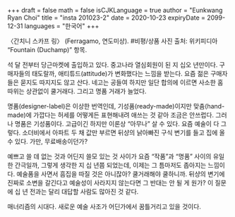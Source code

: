 +++
draft = false
math = false
isCJKLanguage = true
author = "Eunkwang Ryan Choi"
title = "insta 201023-2"
date = 2020-10-23
expiryDate = 2099-12-31
languages = "한국어"
+++

〈간치니 스카프 링〉 (Ferragamo, 연도미상). #비평/상품 사진 출처: 위키피디아 “Fountain (Duchamp)” 항목. 

석 달 전부터 당근마켓에 출입하고 있다. 중고나라 열심회원이 된 지 십오 년만이다. 구매자들의 태도랄까, 애티튜드(attitude)가 변화했다는 느낌을 받는다. 요즘 젊은 구매자들은 묻지도 따지지도 않고 산다. 네고는 공들여 하지만 일단 합의에 이르면 사소한 홈 따위는 상관없이 쿨거래다. 그리고 명품 거래가 늘었다.

명품(designer-label)은 이상한 번역인데, 기성품(ready-made)이지만 맞춤(hand-made)에 가깝다는 허세를 어떻게든 표현해내려 애쓰는 것 같아 조금은 안쓰럽다. 그러나 명품은 기성품이다. 고급이긴 하지만 이론상 “아무나” 살 수 있다. 요즘 예술이 다 그렇다. 소더비에서 아파트 두 채 값만 부르면 뒤샹의 낡아빠진 구식 변기를 들고 집에 올 수 있다. 가만, 무료배송이던가?

예쁘고 쓸 데 없는 것과 어딘지 쓸모 있는 것 사이가 요즘 “작품”과 “명품” 사이의 유일한 간극일까, 그렇게 생각한 지 십 년쯤 되었는데, 이제는 그 틈마저도 좁아지는 느낌이다. 예술품을 사면서 흠집을 따질 것은 아니잖아? 쿨거래해야 쿨하니까. 뒤샹의 변기에 진짜로 소변을 갈긴다고 예술성이 사라지지 않는다면 그 반대는 안 될 게 원가? 이 질문에 십 년 전과는 달리 대답할 사람도 많아진 것 같다.

매너리즘의 시대다. 새로운 예술 사조가 어딘가에서 꿈틀거리고 있을 것이다. 